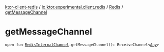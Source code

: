 [ktor-client-redis](../../index.md) / [io.ktor.experimental.client.redis](../index.md) / [Redis](index.md) / [getMessageChannel](./get-message-channel.md)

# getMessageChannel

`open fun `[`RedisInternalChannel`](../-redis-internal-channel.md)`.getMessageChannel(): ReceiveChannel<`[`Any`](https://kotlinlang.org/api/latest/jvm/stdlib/kotlin/-any/index.html)`>`